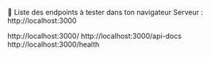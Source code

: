 🔗 Liste des endpoints à tester dans ton navigateur
Serveur : http://localhost:3000

http://localhost:3000/
http://localhost:3000/api-docs
http://localhost:3000/health

